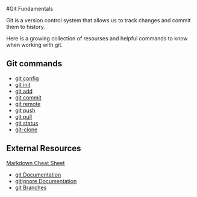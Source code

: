 #Git Fundamentals

Git is a version control system that allows us to track changes and commit them to history.

Here is a growing collection of resourses and helpful commands to know when working with git.
## Git commands
- [git config](./Commands/Config.md
)
- [git init](./Commands/Init.md)
- [git add](./Commands/Add.md)
- [git commit](.Commands/Commit.md)
- [git remote](.Commands/Remote.md)
- [git push](./Commands/PUSH.md)
- [git pull](./Commands/Pull.md)
- [git status](./Commands/Status.md)
- [git-clone](./Commands/Clone.md) 
## External Resources
[Markdown Cheat Sheet](https://www.markdownguide.org/cheat-sheat/)
- [git Documentation](https://git-scm.com/docs)
- [gitignore Documentation](https://git-scm.com/docs/gitignore)
- [git Branches](https://git-scm.com/book/en/v2/Git-Branching-Branches-in-a-nutshell)